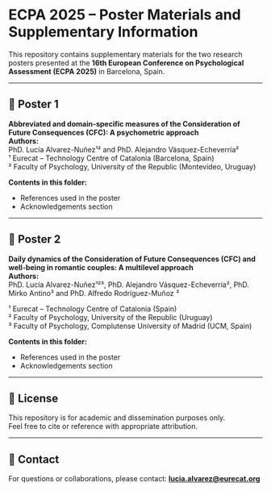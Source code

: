 # ECPA 2025 – Poster Materials and Supplementary Information

This repository contains supplementary materials for the two research posters presented at the **16th European Conference on Psychological Assessment (ECPA 2025)** in Barcelona, Spain.

---

## 📌 Poster 1  
**Abbreviated and domain-specific measures of the Consideration of Future Consequences (CFC): A psychometric approach**  
**Authors:**  
PhD. Lucía Alvarez-Nuñez¹² and PhD. Alejandro Vásquez-Echeverría²  
¹ Eurecat – Technology Centre of Catalonia (Barcelona, Spain)  
² Faculty of Psychology, University of the Republic (Montevideo, Uruguay)  

**Contents in this folder:**  
- References used in the poster  
- Acknowledgements section 

---

## 📌 Poster 2  
**Daily dynamics of the Consideration of Future Consequences (CFC) and well-being in romantic couples: A multilevel approach**  
**Authors:**  
PhD. Lucía Alvarez-Nuñez¹²³, PhD. Alejandro Vásquez-Echeverría², PhD. Mirko Antino³ and PhD. Alfredo Rodríguez-Muñoz ³
 
¹ Eurecat – Technology Centre of Catalonia (Spain)  
² Faculty of Psychology, University of the Republic (Uruguay)  
³ Faculty of Psychology, Complutense University of Madrid (UCM, Spain)  

**Contents in this folder:**  
- References used in the poster  
- Acknowledgements section  

---

## 📄 License
This repository is for academic and dissemination purposes only.  
Feel free to cite or reference with appropriate attribution.

---

## 🔗 Contact
For questions or collaborations, please contact: **lucia.alvarez@eurecat.org**
